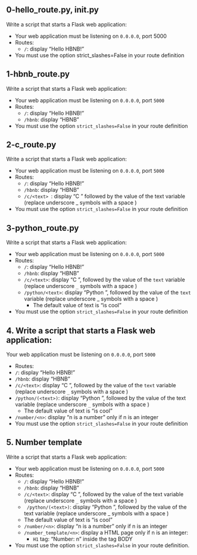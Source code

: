 ## 0-hello_route.py, __init__.py
Write a script that starts a Flask web application:

- Your web application must be listening on `0.0.0.0`, port 5000
- Routes:
  - `/`: display “Hello HBNB!”
- You must use the option strict_slashes=False in your route definition

## 1-hbnb_route.py
Write a script that starts a Flask web application:

- Your web application must be listening on `0.0.0.0`, port `5000`
- Routes:
  - `/`: display “Hello HBNB!”
  - `/hbnb`: display “HBNB”
-  You must use the option `strict_slashes=False` in your route definition

## 2-c_route.py
Write a script that starts a Flask web application:

- Your web application must be listening on  `0.0.0.0`, port `5000`
- Routes:
  - `/`: display “Hello HBNB!”
  - `/hbnb`: display “HBNB”
  - `/c/<text> `: display “C ” followed by the value of the text variable (replace underscore _ symbols with a space )
- You must use the option `strict_slashes=False` in your route definition

## 3-python_route.py
Write a script that starts a Flask web application:

- Your web application must be listening on `0.0.0.0`, port `5000`
- Routes:
  - `/`: display “Hello HBNB!”
  - `/hbnb`: display “HBNB”
  - `/c/<text>`: display “C ”, followed by the value of the  `text` variable (replace underscore `_` symbols with a space )
  - `/python/<text>`: display “Python ”, followed by the value of the `text` variable (replace underscore _ symbols with a space )
    - The default value of text is “is cool”
- You must use the option `strict_slashes=False` in your route definition

## 4. Write a script that starts a Flask web application:

Your web application must be listening on `0.0.0.0`, port `5000`
- Routes:
- `/`: display “Hello HBNB!”
- `/hbnb`: display “HBNB”
- `/c/<text>`: display “C ”, followed by the value of the `text` variable (replace underscore `_` symbols with a space )
- `/python/(<text>)`: display “Python ”, followed by the value of the text variable (replace underscore `_` symbols with a space )
  - The default value of text is “is cool”
- `/number/<n>`: display “n is a number” only if n is an integer
- You must use the option `strict_slashes=False` in your route definition

## 5. Number template
Write a script that starts a Flask web application:

- Your web application must be listening on `0.0.0.0`, port `5000`
- Routes:
  - `/`: display “Hello HBNB!”
  - `/hbnb`: display “HBNB”
  - `/c/<text>`: display “C ”, followed by the value of the text variable (replace underscore `_` symbols with a space )
  - ` /python/(<text>)`: display “Python ”, followed by the value of the text variable (replace underscore _ symbols with a space )
  - The default value of text is “is cool”
  - `/number/<n>`: display “n is a number” only if n is an integer
  - `/number_template/<n>`: display a HTML page only if n is an integer:
    - `H1` tag: “Number: n” inside the tag BODY
- You must use the option  `strict_slashes=False` in your route definition.
